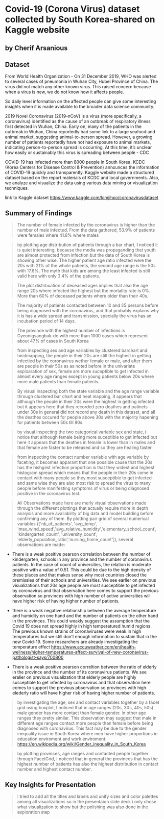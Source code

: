 # Covid-19 (Corona Virus) dataset collected by South Korea-shared on Kaggle website
## by Cherif Arsanious


## Dataset
From World Health Organization - On 31 December 2019, WHO was alerted to several cases of pneumonia in Wuhan City, Hubei Province of China. The virus did not match any other known virus. This raised concern because when a virus is new, we do not know how it affects people.

So daily level information on the affected people can give some interesting insights when it is made available to the broader data science community.

2019 Novel Coronavirus (2019-nCoV) is a virus (more specifically, a coronavirus) identified as the cause of an outbreak of respiratory illness first detected in Wuhan, China. Early on, many of the patients in the outbreak in Wuhan, China reportedly had some link to a large seafood and animal market, suggesting animal-to-person spread. However, a growing number of patients reportedly have not had exposure to animal markets, indicating person-to-person spread is occurring. At this time, it’s unclear how easily or sustainably this virus is spreading between people - CDC

COVID-19 has infected more than 8000 people in South Korea.
KCDC (Korea Centers for Disease Control & Prevention) announces the information of COVID-19 quickly and transparently.
Kaggle website made a structured dataset based on the report materials of KCDC and local governments.
Also, we analyze and visualize the data using various data mining or visualization techniques.

link to Kaggle dataset https://www.kaggle.com/kimjihoo/coronavirusdataset

## Summary of Findings

> The number of female infected by the coronavirus is higher than the number of male infected. From the data gathered, 53.9% of patients were females where 41.8% where males

> by plotting age distribution of patients through a bar chart, I noticed it is quiet interesting, because the media was propaganding that youth are almost protected from infection but the data of South Korea is showing other wise. The higher patient age ratio infected were the 20s with 21% of the whole patients, the second age range is the 50s with 17.6%. The myth that kids are among the least infected is still valid here with only 3.4% of the patients.

> The plot distribuation of deceased ages implies that also the age range 20s where infected the highest but the mortality rate is 0%. More than 60% of deceased patients where older than their 40s.

> The majority of patients contacted between 10 and 25 persons before being diagnosed with the coronavirus, and that probably explains why it is has a wide spread and transmission, specially the virus has an incubation period of 14 days.

> The province with the highest number of infections is Gyeonigsangbuk-do with more than 1000 cases which represent about 47% of cases in South Korea

> from inspecting sex and age variables by clustered barchart and heatmapping, the people in their 20s are still the highest in getting infectied by the coronavirus wether female or male, and after them are people in their 50s as as noted before in the univariate exploaration of sex, female are more suceptible to get infected in almost every age ranges except in young patients below 20s where more male patients than female patients. 

> By visual inspecting both the state variable and the age range variable through clustered bar chart and heat mapping, it appears that although the people in their 20s were the  highest in getting infected but it appears here that they recorded zero deathes and patinets under 30s in general did not record any death in this dataset, and all the deathes occured for people above 30s with the majority hapening for patients between 50s till 80s. 

> by visual inspecting the two categorical variable sex and state, i notice that although female being more suceptible to get infected but here it appears that the deathes in female is lower than in males and that female are faster to be released and so they are healing faster.

> from inspecting the contact number variable with age variable by faceting, it becomes apparant that one possible cause that the 20s has the hishgest infection proportion is that they widest and highest histogram spread which means that the people in their 20s come in contact with many people so they most susceptible to get infected and same wise they are also most risk to spread the virus to many people before manifesting symptoms of virus or being diagnosed positive in the coronavirus test.

> All Observations made here are merly visual observations made through the different plottings that actually require more in depth analysis and more availability of big data and model building before confirming any of them. 
By plotting pair grid of several numerical variables (['nb_of_patients', 'avg_temp', 'max_wind_speed','avg_relative_humidity','elementary_school_count', 'kindergarten_count', 'university_count',
'elderly_population_ratio','nursing_home_count']), several observations are made:

* There is a weak positive pearson correlation between the number of kindergarten, schools in any province and the number of coronavirus patients. In the case of count of universities, the relation is moderate positive with a value of 0.51. This could be due to the high density of these places and that makes sense why most countries closed the premissies of their schools and universities. We see earlier on previous visualizations that 20s age  people are most susceptible to get infected by coronavirus and that observation here comes to support the previous observation so provinces with high number of active universities will have higher risk of having higher number of patients.

* there is a weak negative relationship between the average temperature and humidity on one hand and the number of patients on the other hand in the provinces. This could weakly suggest the assumption that the Covid 19 does not spread highly in high temperatured humid regions. The previous known strains of coronaviruses were weak in high temperatures but we still don't enough information to sustain that in the new Covid-19. Some researchers are already investigating the temperature effect https://www.accuweather.com/en/health-wellness/higher-temperatures-affect-survival-of-new-coronavirus-pathologist-says/700800

* There is a weak positive pearson correltion between the ratio of elderly in the province and the number of its coronavirus patients. We see eralier on previous visualization that elderly people are highly susceptible to get infected by coronavirus and that observation here comes to support the previous pbservation so provinces with high elederly ratio will have higher risk of having higher number of patients.

> by investigating the age, sex and contact variables together by a facet grid using boxplot, I noticed that in age ranges (20s, 30s, 40s, 50s) male gender has more contact than female gender. In other age ranges they pretty similar. This observation may suggest that male in different age ranges contact more people than female before being diagnosed with coronavirus. This fact may be due to the gender inequality issue in South Korea where men have higher proportions in education enviroment and work enviroment. https://en.wikipedia.org/wiki/Gender_inequality_in_South_Korea 

> by plotting provinces, age ranges and contacted people together through FacetGrid, I noticed that in general the provinces that has the highest number of patients has also the highest distribution in contact number and highest contact number.  

## Key Insights for Presentation

> I tried to add all the titles and labels and unify sizes and color palettes among all visualizations so in the presentaion slide deck i only chose what visualization to show but the polishing was also done in the exploration step